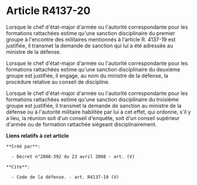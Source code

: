 # Article R4137-20

Lorsque le chef d'état-major d'armée ou l'autorité correspondante pour les formations rattachées estime qu'une sanction
disciplinaire du premier groupe à l'encontre des militaires mentionnés à l'article R. 4137-19 est justifiée, il transmet la
demande de sanction qui lui a été adressée au ministre de la défense. 

Lorsque le chef d'état-major d'armée ou l'autorité correspondante pour les formations rattachées estime qu'une sanction
disciplinaire du deuxième groupe est justifiée, il engage, au nom du ministre de la défense, la procédure relative au conseil
de discipline. 

Lorsque le chef d'état-major d'armée ou l'autorité correspondante pour les formations rattachées estime qu'une sanction
disciplinaire du troisième groupe est justifiée, il transmet la demande de sanction au ministre de la défense ou à l'autorité
militaire habilitée par lui à cet effet, qui ordonne, s'il y a lieu, la réunion soit d'un conseil d'enquête, soit d'un
conseil supérieur d'armée ou de formation rattachée siégeant disciplinairement.

**Liens relatifs à cet article**

	**Créé par**:

	  - Décret n°2008-392 du 23 avril 2008 - art. (V)

	**Cite**:

	  - Code de la défense. - art. R4137-19 (V)
